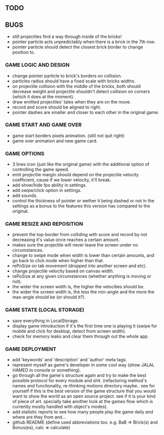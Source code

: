 ## TODO

## BUGS

- still projectiles find a way through inside of the bricks!
- pointer particle acts unpredictably when there is a brick in the 7th row.
- pointer particle should detect the closest brick border to change position to.

### GAME LOGIC AND DESIGN

- change pointer particle to brick's borders on collision.
- particles radius should have a fixed scale with bricks widths.
- on projectile collision with the middle of the bricks, both should decrease weight and projectile shouldn't detect collision on corners (which it does at the moment).
- draw emitted projectiles' tales when they are on the move.
- record and score should be aligned to right.
- pointer dashes are smaller and closer to each other in the original game.

### GAME START AND GAME OVER

- game start borders pixels animation. (still not quit right)
- game over animation and new game card.

### GAME OPTIONS

- 3 lines icon (just like the original game) with the additional option of controlling the game speed.
- emit projectile margin should depend on the projectile velocity coefficient, cause if we lower velocity, it'll break.
- add show/hide fps ability in settings.
- add swipe/click option in settings.
- add sounds.
- control the thickness of pointer or wether it being dashed or not in the settings as a bonus to the features this version has compared to the original.

### GAME RESIZE AND REPOSITION

- prevent the top-border from colliding with score and record by not decreasing it's value once reaches a certain amount.
- makes sure the projectile will never leave the screen under no circumstances.
- change to swipe mode when width is lower than certain amounts, and go back to click mode when higher than that.
- rePoSize on tab movement (dropped into another screen and etc).
- change projectile velocity based on canvas width.
- rePoSize at any given circumstances (whether anything is moving or not).
- the wider the screen width is, the higher the velocities should be.
- the wider the screen width is, the less the min-angle and the more the max-angle should be (or should it?).

### GAME STATE (LOCAL STORAGE)

- save everything in LocalStorage.
- display game introduction if it's the first time one is playing it (swipe for mobile and click for desktop, detect from screen width).
- check for memory leaks and clear them through out the whole app.

### GAME DEPLOYMENT

- add 'keywords' and 'description' and 'author' meta tags.
- represent myself as game's developer in some cool way (show JALAL HAMED in console or something).
- go through all the game's structure again and try to make the best possible protocol for every module and shit. (refactoring method's names and functionality, re-thinking motions directory maybe.. see for yourself if this is the best version of the game structure that you would want to show the world as an open source project. see if it is your kind of piece of art. specially take another look at the games flow which is currently mostly handled with object's modes).
- add statistic reports to see how many people play the game daily and where are they from and...
- github README (define used abbreviations too. e.g. BaB => Brick(s) and Bonus(es), calc => calculate)
